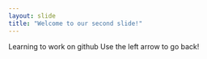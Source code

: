 ```yaml
---
layout: slide
title: "Welcome to our second slide!"
---
```

Learning to work on github
Use the left arrow to go back!
